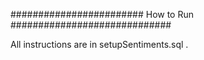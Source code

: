######################## How to Run #############################

All instructions are in setupSentiments.sql .
